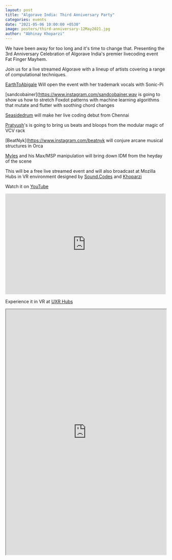 ```yaml
---
layout: post
title: "Algorave India: Third Anniversary Party"
categories: events
date: "2021-05-06 10:00:00 +0530"
image: posters/third-anniversary-12May2021.jpg
author: "Abhinay Khoparzi"
---
```


We have been away for too long and it's time to change that. Presenting the 3rd Anniversary Celebration of Algorave India's premier livecoding event Fat Finger Mayhem.

Join us for a live streamed Algorave with a lineup of artists covering a range of computational techniques.

[EarthToAbigale](https://www.instagram.com/mynah_m) Will open the event with her trademark vocals with Sonic-Pi

[sandcobainer](https://www.instagram.com/sandcobainer.wav is going to show us how to stretch Foxdot patterns with machine learning algorithms that mutate and flutter with soothing chord changes

[Seasidedrum](https://www.instagram.com/meerasundr) will make her live coding debut from Chennai

[Pratyush](https://www.instagram.com/prtyshrmn)'s is going to bring us beats and bloops from the modular magic of VCV rack

[BeatNyk](https://www.instagram.com/beatnyk  will conjure arcane musical structures in Orca

[Myles](https://www.instagram.com/aaronmylespereira) and his Max/MSP manipulation will bring down IDM from the heyday of the scene

This will be a free live streamed event and will also broadcast at Mozilla Hubs in VR environment designed by [Sound.Codes](https://instagram.com/sound.codes) and [Khoparzi](https://instagram.com/khoparzi)

Watch it on [YouTube](http://youtube.com/eulerroom)

<iframe width="100%" height="315" src="https://www.youtube.com/embed/RkyYrmxiczQ" frameborder="0" allow="accelerometer; autoplay; encrypted-media; gyroscope; picture-in-picture" allowfullscreen></iframe>

Experience it in VR at [UXR Hubs](https://hubs.mozilla.com/QhEUcmn/excited-crazy-gathering)

<iframe src="https://hubs.mozilla.com/QhEUcmn/excited-crazy-gathering/?embed_token=18948b55e97ba47e2877f3cd91d75b1d" style="width: 100%; height: 768px;" allow="microphone; camera; vr; speaker;"></iframe>
